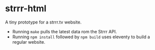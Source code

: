 # strrr-html

A tiny prototype for a strrr.tv website.

- Running `make` pulls the latest data rom the Strrr API.
- Running `npm install` followed by `npm build` uses eleventy to build a regular website. 
